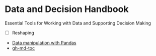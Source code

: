 # Data and Decision Handbook

Essential Tools for Working with Data and Supporting Decision Making
- [ ] Reshaping
 
 

* [Data manipulation with Pandas](https://github.com/ChrDobbert/DataAndDecisionHandbook/blob/main/notebooks/Data-manipulation-with-Pandas.ipynb)
 * [gh-md-toc](#gh-md-toc) 
